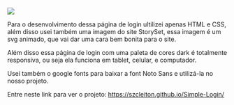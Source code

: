 <div style="display: inline_block"><br>
  <a href="https://files.fm/u/2j6kv7x7f#/view/Capturar.PNG"><img src="https://files.fm/thumb_show.php?i=8pa68vh4u"></a>
</div>

Para o desenvolvimento dessa página de login ultilizei apenas HTML e CSS, além disso usei também uma imagem do site StorySet, essa imagem é um svg animado, que vai dar uma cara bem bonita para o site.

Além disso essa página de login com uma paleta de cores dark é totalmente responsiva, ou seja ela funciona em tablet, celular, e computador.

Usei também o google fonts para baixar a font Noto Sans e utilizá-la no nosso projeto.

Entre neste link para ver o projeto:
https://szcleiton.github.io/Simple-Login/
